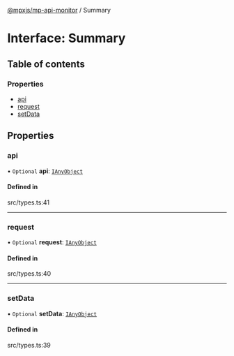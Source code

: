 [@mpxjs/mp-api-monitor](../README.md) / Summary

# Interface: Summary

## Table of contents

### Properties

- [api](Summary.md#api)
- [request](Summary.md#request)
- [setData](Summary.md#setdata)

## Properties

### api

• `Optional` **api**: [`IAnyObject`](../README.md#ianyobject)

#### Defined in

src/types.ts:41

___

### request

• `Optional` **request**: [`IAnyObject`](../README.md#ianyobject)

#### Defined in

src/types.ts:40

___

### setData

• `Optional` **setData**: [`IAnyObject`](../README.md#ianyobject)

#### Defined in

src/types.ts:39
